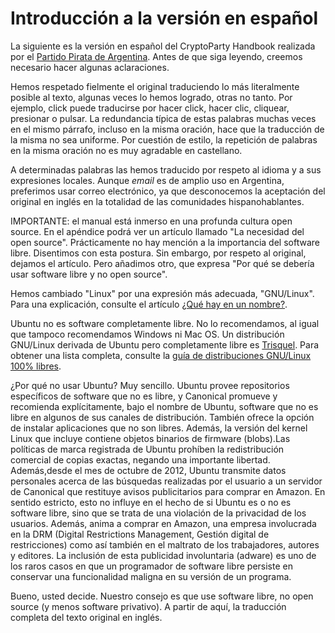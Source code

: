 Introducción a la versión en español
====================================

La siguiente es la versión en español del CryptoParty Handbook realizada por el [Partido Pirata de Argentina](http://partidopirata.com.ar/). Antes de que siga leyendo, creemos necesario hacer algunas aclaraciones.

Hemos respetado fielmente el original traduciendo lo más literalmente posible al texto, algunas veces lo hemos logrado, otras no tanto. Por ejemplo, click puede traducirse por hacer click, hacer clic, cliquear, presionar o pulsar. La redundancia típica de estas palabras muchas veces en el mismo párrafo, incluso en la misma oración, hace que la traducción de la misma no sea uniforme. Por cuestión de estilo, la repetición de palabras en la misma oración no es muy agradable en castellano.

A determinadas palabras las hemos traducido por respeto al idioma y a sus expresiones locales. Aunque *email* es de amplio uso en Argentina, preferimos usar correo electrónico, ya que desconocemos la aceptación del original en inglés en la totalidad de las comunidades hispanohablantes.

IMPORTANTE: el manual está inmerso en una profunda cultura open source. En el apéndice podrá ver un artículo llamado "La necesidad del open source". Prácticamente no hay mención a la importancia del software libre. Disentimos con esta postura. Sin embargo, por respeto al original, dejamos el artículo. Pero añadimos otro, que expresa "Por qué se debería usar software libre y no open source".

Hemos cambiado "Linux" por una expresión más adecuada, "GNU/Linux". Para una explicación, consulte el artículo [¿Qué hay en un nombre?](https://www.gnu.org/gnu/why-gnu-linux.es.html).

Ubuntu no es software completamente libre. No lo recomendamos, al igual que tampoco recomendamos Windows ni Mac OS. Un distribución GNU/Linux derivada de Ubuntu pero completamente libre es [Trisquel](https://trisquel.info/es). Para obtener una lista completa, consulte la [guía de distribuciones GNU/Linux 100% libres](https://www.gnu.org/distros/free-distros.es.html).

¿Por qué no usar Ubuntu? Muy sencillo. Ubuntu provee repositorios específicos de software que no es libre, y Canonical promueve y recomienda explícitamente, bajo el nombre de Ubuntu, software que no es libre en algunos de sus canales de distribución. También ofrece la opción de instalar aplicaciones que no son libres. Además, la versión del kernel Linux que incluye contiene objetos binarios de firmware (blobs).Las políticas de marca registrada de Ubuntu prohíben la redistribución comercial de copias exactas, negando una importante libertad. Además,desde el mes de octubre de 2012, Ubuntu transmite datos personales acerca de las búsquedas realizadas por el usuario a un servidor de Canonical que restituye avisos publicitarios para comprar en Amazon. En sentido estricto, esto no influye en el hecho de si Ubuntu es o no es software libre, sino que se trata de una violación de la privacidad de los usuarios. Además, anima a comprar en Amazon, una empresa involucrada en la DRM (Digital Restrictions Management, Gestión digital de restricciones) como así también en el maltrato de los trabajadores, autores y editores. La inclusión de esta publicidad involuntaria (adware) es uno de los raros casos en que un programador de software libre persiste en conservar una funcionalidad maligna en su versión de un programa.

Bueno, usted decide. Nuestro consejo es que use software libre, no open source (y menos software privativo). A partir de aquí, la traducción completa del texto original en inglés.



